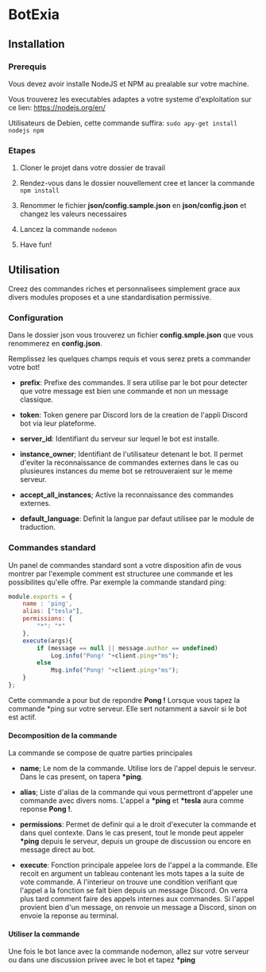 # BotExia

## Installation

### Prerequis

Vous devez avoir installe NodeJS et NPM au prealable sur votre machine.

Vous trouverez les executables adaptes a votre systeme d'exploitation sur ce lien: https://nodejs.org/en/

Utilisateurs de Debien, cette commande suffira: `sudo apy-get install nodejs npm`
### Etapes

1.	Cloner le projet dans votre dossier de travail

2.	Rendez-vous dans le dossier nouvellement cree et lancer la commande `npm install`

3.	Renommer le fichier **json/config.sample.json** en **json/config.json** et changez les valeurs necessaires

4.	Lancez la commande `nodemon`

5.	Have fun!

## Utilisation

Creez des commandes riches et personnalisees simplement grace aux divers modules proposes et a une standardisation permissive.

### Configuration

Dans le dossier json vous trouverez un fichier **config.smple.json** que vous renommerez en **config.json**.

Remplissez les quelques champs requis et vous serez prets a commander votre bot!

*	**prefix**: Prefixe des commandes. Il sera utilise par le bot pour detecter que votre message est bien une commande et non un message classique.

*	**token**:	Token genere par Discord lors de la creation de l'appli Discord bot via leur plateforme.

*	**server_id**: Identifiant du serveur sur lequel le bot est installe.

*	**instance_owner**; Identifiant de l'utilisateur detenant le bot. Il permet d'eviter la reconnaissance de commandes externes dans le cas ou plusieures instances du meme bot se retrouveraient sur le meme serveur.

*	**accept_all_instances**; Active la reconnaissance des commandes externes.

*	**default_language**: Definit la langue par defaut utilisee par le module de traduction.

### Commandes standard

Un panel de commandes standard sont a votre disposition afin de vous montrer par l'exemple comment est structuree une commande et les possibilites qu'elle offre. Par exemple la commande standard ping:

```javascript
module.exports = {
	name : 'ping',
	alias: ["tesla"],
	permissions: {
		"*": "*"
	},
	execute(args){
		if (message == null || message.author == undefined)
			Log.info("Pong! "+client.ping+"ms");
		else
			Msg.info("Pong! "+client.ping+"ms");
	}
};
```

Cette commande a pour but de repondre **Pong !** Lorsque vous tapez la commande \*ping sur votre serveur. Elle sert notamment a savoir si le bot est actif.

#### Decomposition de la commande

La commande se compose de quatre parties principales

*	**name**; Le nom de la commande. Utilise lors de l'appel depuis le serveur. Dans le cas present, on tapera **\*ping**.

*	**alias**; Liste d'alias de la commande qui vous permettront d'appeler une commande avec divers noms. L'appel a **\*ping** et **\*tesla** aura comme reponse **Pong !**.

*	**permissions**: Permet de definir qui a le droit d'executer la commande et dans quel contexte. Dans le cas present, tout le monde peut appeler **\*ping** depuis le serveur, depuis un groupe de discussion ou encore en message direct au bot.

*	**execute**: Fonction principale appelee lors de l'appel a la commande. Elle recoit en argument un tableau contenant les mots tapes a la suite de vote commande. A l'interieur on trouve une condition verifiant que l'appel a la fonction se fait bien depuis un message Discord. On verra plus tard comment faire des appels internes aux commandes. Si l'appel provient bien d'un message, on renvoie un message a Discord, sinon on envoie la reponse au terminal.

#### Utiliser la commande

Une fois le bot lance avec la commande nodemon, allez sur votre serveur ou dans une discussion privee avec le bot et tapez **\*ping**
